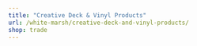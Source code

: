 ```yaml
---
title: "Creative Deck & Vinyl Products"
url: /white-marsh/creative-deck-and-vinyl-products/
shop: trade
---
```

